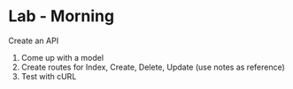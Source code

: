 # Lab - Morning

Create an API

1. Come up with a model
1. Create routes for Index, Create, Delete, Update (use notes as reference)
1. Test with cURL
